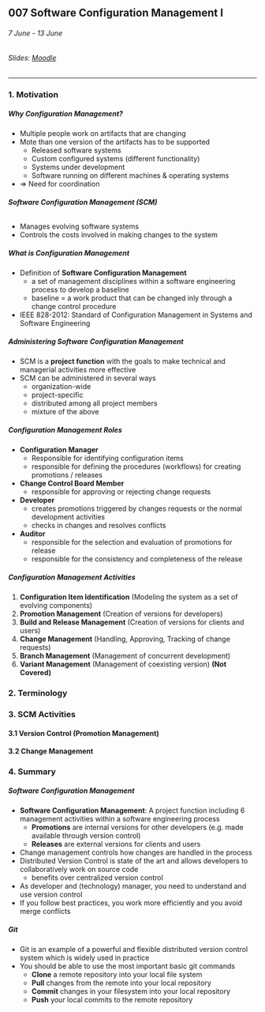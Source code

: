 ## 007 Software Configuration Management I

###### 7 June - 13 June

###### Slides: [Moodle](https://www.moodle.tum.de/mod/resource/view.php?id=589540)

---

### 1. Motivation

##### Why Configuration Management?

* Multiple people work on artifacts that are changing
* Mote than one version of the artifacts has to be supported
  * Released software systems
  * Custom configured systems \(different functionality\)
  * Systems under development
  * Software running on different machines & operating systems
* =&gt; Need for coordination

###### **Software Configuration Management \(SCM\)**

* Manages evolving software systems
* Controls the costs involved in making changes to the system

##### What is Configuration Management

* Definition of **Software Configuration Management**
  * a set of management disciplines within a software engineering process to develop a baseline
  * baseline = a work product that can be changed inly through a change control procedure
* IEEE 828-2012: Standard of Configuration Management in Systems and Software Engineering

##### Administering Software Configuration Management

* SCM is a **project function** with the goals to make technical and managerial  activities more effective
* SCM can be administered in several ways
  * organization-wide
  * project-specific
  * distributed among all project members
  * mixture of the above

##### Configuration Management Roles

* **Configuration Manager**
  * Responsible for identifying configuration items
  * responsible for defining the procedures \(workflows\) for creating promotions / releases
* **Change Control Board Member**
  * responsible for approving or rejecting change requests
* **Developer**
  * creates promotions triggered by changes requests or the normal development activities
  * checks in changes and resolves conflicts
* **Auditor**
  * responsible for the selection and evaluation of promotions for release
  * responsible for the consistency and completeness of the release

##### Configuration Management Activities

1. **Configuration Item Identification** \(Modeling the system as a set of evolving components\)
2. **Promotion Management** \(Creation of versions for developers\)
3. **Build and Release Management** \(Creation of versions for clients and users\)
4. **Change Management** \(Handling, Approving, Tracking of change requests\)
5. **Branch Management** \(Management of concurrent development\)
6. **Variant Management** \(Management of coexisting version\) **\(Not Covered\)**

### 2. Terminology

### 3. SCM Activities

#### 3.1 Version Control \(Promotion Management\)

#### 3.2 Change Management

### 4. Summary

##### Software Configuration Management

* **Software Configuration Management**: A project function including 6 management activities within a software engineering process
  * **Promotions** are internal versions for other developers \(e.g. made available through version
    control\)
  * **Releases** are external versions for clients and users
* Change management controls how changes are handled in the process
* Distributed Version Control is state of the art and allows developers to collaboratively
  work on source code
  * benefits over centralized version control
* As developer and \(technology\) manager, you need to understand and use version control
* If you follow best practices, you work more efficiently and you avoid merge conflicts

##### Git

* Git is an example of a powerful and flexible distributed version control system which is widely used in practice
* You should be able to use the most important basic git commands
  * **Clone** a remote repository into your local file system
  * **Pull** changes from the remote into your local repository
  * **Commit** changes in your filesystem into your local repository
  * **Push** your local commits to the remote repository



